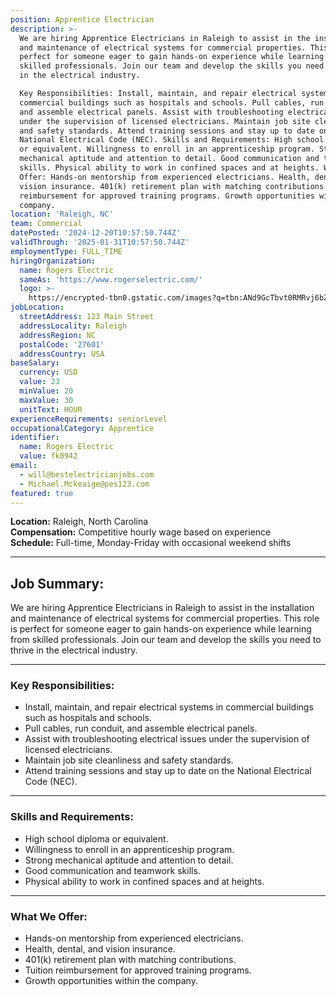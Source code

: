```yaml
---
position: Apprentice Electrician
description: >-
  We are hiring Apprentice Electricians in Raleigh to assist in the installation
  and maintenance of electrical systems for commercial properties. This role is
  perfect for someone eager to gain hands-on experience while learning from
  skilled professionals. Join our team and develop the skills you need to thrive
  in the electrical industry.

  Key Responsibilities: Install, maintain, and repair electrical systems in
  commercial buildings such as hospitals and schools. Pull cables, run conduit,
  and assemble electrical panels. Assist with troubleshooting electrical issues
  under the supervision of licensed electricians. Maintain job site cleanliness
  and safety standards. Attend training sessions and stay up to date on the
  National Electrical Code (NEC). Skills and Requirements: High school diploma
  or equivalent. Willingness to enroll in an apprenticeship program. Strong
  mechanical aptitude and attention to detail. Good communication and teamwork
  skills. Physical ability to work in confined spaces and at heights. What We
  Offer: Hands-on mentorship from experienced electricians. Health, dental, and
  vision insurance. 401(k) retirement plan with matching contributions. Tuition
  reimbursement for approved training programs. Growth opportunities within the
  company.
location: 'Raleigh, NC'
team: Commercial
datePosted: '2024-12-20T10:57:50.744Z'
validThrough: '2025-01-31T10:57:50.744Z'
employmentType: FULL_TIME
hiringOrganization:
  name: Rogers Electric
  sameAs: 'https://www.rogerselectric.com/'
  logo: >-
    https://encrypted-tbn0.gstatic.com/images?q=tbn:ANd9GcTbvt0RMRvj6bZdL81Q6HJeRVl_qflQIGgp9w&s
jobLocation:
  streetAddress: 123 Main Street
  addressLocality: Raleigh
  addressRegion: NC
  postalCode: '27601'
  addressCountry: USA
baseSalary:
  currency: USD
  value: 23
  minValue: 20
  maxValue: 30
  unitText: HOUR
experienceRequirements: seniorLevel
occupationalCategory: Apprentice
identifier:
  name: Rogers Electric
  value: fk0942
email:
  - will@bestelectricianjobs.com
  - Michael.Mckeaige@pes123.com
featured: true
---
```


**Location:** Raleigh, North Carolina  
**Compensation:** Competitive hourly wage based on experience  
**Schedule:** Full-time, Monday-Friday with occasional weekend shifts  

---

## Job Summary:  
We are hiring Apprentice Electricians in Raleigh to assist in the installation and maintenance of electrical systems for commercial properties. This role is perfect for someone eager to gain hands-on experience while learning from skilled professionals. Join our team and develop the skills you need to thrive in the electrical industry.  

---

### Key Responsibilities:
- Install, maintain, and repair electrical systems in commercial buildings such as hospitals and schools.  
- Pull cables, run conduit, and assemble electrical panels.  
- Assist with troubleshooting electrical issues under the supervision of licensed electricians.  
- Maintain job site cleanliness and safety standards.  
- Attend training sessions and stay up to date on the National Electrical Code (NEC).  

---

### Skills and Requirements:
- High school diploma or equivalent.  
- Willingness to enroll in an apprenticeship program.  
- Strong mechanical aptitude and attention to detail.  
- Good communication and teamwork skills.  
- Physical ability to work in confined spaces and at heights.  

---

### What We Offer:
- Hands-on mentorship from experienced electricians.  
- Health, dental, and vision insurance.  
- 401(k) retirement plan with matching contributions.  
- Tuition reimbursement for approved training programs.  
- Growth opportunities within the company.  
